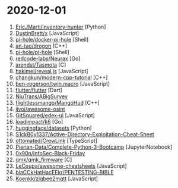 # 2020-12-01

1. [EricJMarti/inventory-hunter](https://github.com/EricJMarti/inventory-hunter "⚡️ Get notified as soon as your next CPU, GPU, or game console is in stock") [Python]
2. [DustinBrett/x](https://github.com/DustinBrett/x "Desktop environment in the browser.") [JavaScript]
3. [pi-hole/docker-pi-hole](https://github.com/pi-hole/docker-pi-hole "Pi-hole in a docker container") [Shell]
4. [an-tao/drogon](https://github.com/an-tao/drogon "Drogon: A C++14/17 based HTTP web application framework running on Linux/macOS/Unix/Windows") [C++]
5. [pi-hole/pi-hole](https://github.com/pi-hole/pi-hole "A black hole for Internet advertisements") [Shell]
6. [redcode-labs/Neurax](https://github.com/redcode-labs/Neurax "A library for constructing self-spreading binaries") [Go]
7. [arendst/Tasmota](https://github.com/arendst/Tasmota "Alternative firmware for ESP8266 with easy configuration using webUI, OTA updates, automation using timers or rules, expandability and entirely local control over MQTT, HTTP, Serial or KNX. Full documentation at") [C]
8. [hakimel/reveal.js](https://github.com/hakimel/reveal.js "The HTML Presentation Framework") [JavaScript]
9. [changkun/modern-cpp-tutorial](https://github.com/changkun/modern-cpp-tutorial "📚 Modern C++ Tutorial: C++11/14/17/20 On the Fly | https://changkun.de/modern-cpp/") [C++]
10. [ben-rogerson/twin.macro](https://github.com/ben-rogerson/twin.macro "🦹‍♂️ Twin blends the magic of Tailwind with the flexibility of css-in-js (emotion, styled-components and goober) at build time.") [JavaScript]
11. [flutter/flutter](https://github.com/flutter/flutter "Flutter makes it easy and fast to build beautiful apps for mobile and beyond.") [Dart]
12. [NiuTrans/ABigSurvey](https://github.com/NiuTrans/ABigSurvey "A collection of 400+ survey papers on Natural Language Processing (NLP) and Machine Learning (ML)") 
13. [flightlessmango/MangoHud](https://github.com/flightlessmango/MangoHud "A Vulkan and OpenGL overlay for monitoring FPS, temperatures, CPU/GPU load and more. Discord: https://discordapp.com/invite/Gj5YmBb") [C++]
14. [jivoi/awesome-osint](https://github.com/jivoi/awesome-osint "😱 A curated list of amazingly awesome OSINT") 
15. [GitSquared/edex-ui](https://github.com/GitSquared/edex-ui "A cross-platform, customizable science fiction terminal emulator with advanced monitoring & touchscreen support.") [JavaScript]
16. [loadimpact/k6](https://github.com/loadimpact/k6 "A modern load testing tool, using Go and JavaScript - https://k6.io") [Go]
17. [huggingface/datasets](https://github.com/huggingface/datasets "🤗 Fast, efficient, open-access datasets and evaluation metrics in PyTorch, TensorFlow, NumPy and Pandas") [Python]
18. [S1ckB0y1337/Active-Directory-Exploitation-Cheat-Sheet](https://github.com/S1ckB0y1337/Active-Directory-Exploitation-Cheat-Sheet "A cheat sheet that contains common enumeration and attack methods for Windows Active Directory.") 
19. [ottomated/CrewLink](https://github.com/ottomated/CrewLink "Free, open, Among Us Proximity Chat") [TypeScript]
20. [Pierian-Data/Complete-Python-3-Bootcamp](https://github.com/Pierian-Data/Complete-Python-3-Bootcamp "Course Files for Complete Python 3 Bootcamp Course on Udemy") [JupyterNotebook]
21. [0x90n/InfoSec-Black-Friday](https://github.com/0x90n/InfoSec-Black-Friday "All the deals for InfoSec related software/tools this Black Friday") 
22. [qmk/qmk_firmware](https://github.com/qmk/qmk_firmware "Open-source keyboard firmware for Atmel AVR and Arm USB families") [C]
23. [LeCoupa/awesome-cheatsheets](https://github.com/LeCoupa/awesome-cheatsheets "👩‍💻👨‍💻 Awesome cheatsheets for popular programming languages, frameworks and development tools. They include everything you should know in one single file.") [JavaScript]
24. [blaCCkHatHacEEkr/PENTESTING-BIBLE](https://github.com/blaCCkHatHacEEkr/PENTESTING-BIBLE "Learn ethical hacking.Learn about reconnaissance,windows/linux hacking,attacking web technologies,and pen testing wireless networks.Resources for learning malware analysis and reverse engineering.") 
25. [Koenkk/zigbee2mqtt](https://github.com/Koenkk/zigbee2mqtt "Zigbee 🐝 to MQTT bridge 🌉, get rid of your proprietary Zigbee bridges 🔨") [JavaScript]
